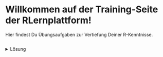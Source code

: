 # Willkommen auf der Training-Seite der RLernplattform!

Hier findest Du Übungsaufgaben zur Vertiefung Deiner R-Kenntnisse.

```{tableofcontents}
```


<details> <summary> Lösung </summary>

Die Lösung zu der Aufgabe ist:
<pre>
<code>
print(2+3)
</code>
</pre>

</details>